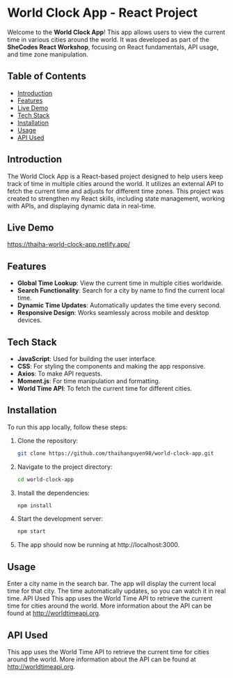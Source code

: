 # World Clock App - React Project

Welcome to the **World Clock App**! This app allows users to view the current time in various cities around the world. It was developed as part of the **SheCodes React Workshop**, focusing on React fundamentals, API usage, and time zone manipulation.

## Table of Contents

- [Introduction](#introduction)
- [Features](#features)
- [Live Demo](#live-demo)
- [Tech Stack](#tech-stack)
- [Installation](#installation)
- [Usage](#usage)
- [API Used](#api-used)

## Introduction

The World Clock App is a React-based project designed to help users keep track of time in multiple cities around the world. It utilizes an external API to fetch the current time and adjusts for different time zones. This project was created to strengthen my React skills, including state management, working with APIs, and displaying dynamic data in real-time.

## Live Demo
https://thaiha-world-clock-app.netlify.app/

## Features

- **Global Time Lookup**: View the current time in multiple cities worldwide.
- **Search Functionality**: Search for a city by name to find the current local time.
- **Dynamic Time Updates**: Automatically updates the time every second.
- **Responsive Design**: Works seamlessly across mobile and desktop devices.

## Tech Stack

- **JavaScript**: Used for building the user interface.
- **CSS**: For styling the components and making the app responsive.
- **Axios**: To make API requests.
- **Moment.js**: For time manipulation and formatting.
- **World Time API**: To fetch the current time for different cities.

## Installation

To run this app locally, follow these steps:

1. Clone the repository:

   ```bash
   git clone https://github.com/thaihanguyen98/world-clock-app.git

2. Navigate to the project directory:

   ```bash
   cd world-clock-app

3. Install the dependencies:

   ```bash
   npm install

4. Start the development server:

   ```bash
   npm start

5. The app should now be running at http://localhost:3000.

## Usage
Enter a city name in the search bar.
The app will display the current local time for that city.
The time automatically updates, so you can watch it in real time.
API Used
This app uses the World Time API to retrieve the current time for cities around the world. More information about the API can be found at http://worldtimeapi.org.

## API Used
This app uses the World Time API to retrieve the current time for cities around the world. More information about the API can be found at http://worldtimeapi.org.
